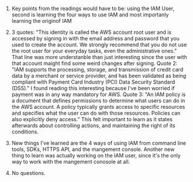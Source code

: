 1. Key points from the readings would have to be: using the IAM User, second is learning the four ways to use IAM and most importanly learning the originof IAM

2. 3 quotes: "This identity is called the AWS account root user and is accessed by signing in with the email address and password that you used to create the account. We strongly recommend that you do not use the root user for your everyday tasks, even the administrative ones." That line was more understanble than just interesting since the user with that account maight find some weird changes after signing. Quote 2: "IAM supports the processing, storage, and transmission of credit card data by a merchant or service provider, and has been validated as being compliant with Payment Card Industry (PCI) Data Security Standard (DSS)." I found reading this interesting because I've been worried if payment was in any way mandatory for AWS. Quote 3: "An IAM policy is a document that defines permissions to determine what users can do in the AWS account. A policy typically grants access to specific resources and specifies what the user can do with those resources. Policies can also explicitly deny access." This felt important to learn as it states afterwards about controlling actions, and maintaining the right of its conditions.
 
3. New things I've learned are the 4 ways of using IAM from command line tools, SDKs, HTTPS API, and the mangement console. Another new thing to learn was actually working on the IAM user, since it's the only way to work with the mangement conosole at all.

4. No questions.
